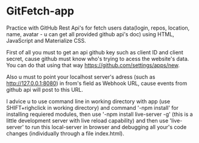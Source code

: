 # GitFetch-app
Practice with GitHub Rest Api's for fetch users data(login, repos, location, name, avatar - u can get all provided github api's doc)  using HTML, JavaScript and Materialize CSS. 

First of all you must to get an api github key such as client ID and client secret, cause github must know who's trying to acess the website's data. You can do that using that way https://github.com/settings/apps/new.

Also u must to point your localhost server's adress (such as http://127.0.0.1:8080) in from's field as Webhook URL, cause events from github api will post to this URL. 

I advice u to use command line in working directory with app (use SHIFT+righclick in working directory) and command '-npm install' for installing requiered modules, then use '-npm install live-server -g' (this is a little development server with live reload capability) and then use 'live-server' to run this local-server in browser and debugging all your's code changes (individually through a file index.html).
